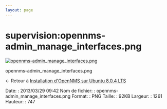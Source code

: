 ```yaml
---
layout: page
---
```


supervision:opennms-admin\_manage\_interfaces.png
=================================================

[![opennms-admin\_manage\_interfaces.png](..//assets/media/supervision/opennms-admin_manage_interfaces.png@cache=&w=900&h=533 "opennms-admin_manage_interfaces.png")](..//assets/media/supervision/opennms-admin_manage_interfaces.png@cache= "Afficher le fichier original")

opennms-admin\_manage\_interfaces.png

← Retour à [Installation d'OpenNMS sur Ubuntu 8.0.4
LTS](../../opennms/install-on-ubuntu.html "opennms:install-on-ubuntu")

Date:
:   2013/03/29 09:42
Nom de fichier:
:   opennms-admin\_manage\_interfaces.png
Format:
:   PNG
Taille:
:   92KB
Largeur:
:   1261
Hauteur:
:   747

